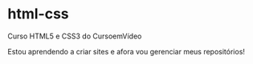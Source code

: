 # html-css
 Curso HTML5 e CSS3 do CursoemVídeo

 Estou aprendendo a criar sites e afora vou gerenciar meus repositórios!

